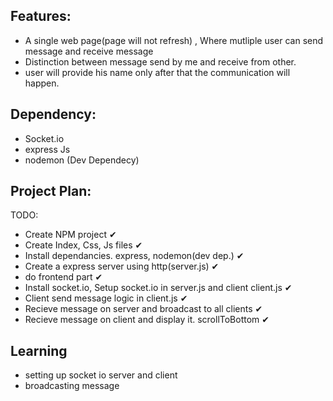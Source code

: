 ## Features:
- A single web page(page will not refresh) , Where mutliple user can send message and receive message
- Distinction between message send by me and receive from other.
- user will provide his name only after that the communication will happen.

## Dependency:
- Socket.io
- express Js
- nodemon (Dev Dependecy)

## Project Plan:
TODO: 
- Create NPM project ✔
- Create Index, Css, Js files ✔
- Install dependancies. express, nodemon(dev dep.) ✔
- Create a express server using http(server.js) ✔
- do frontend part ✔
- Install socket.io, Setup socket.io in server.js and client client.js ✔
- Client send message logic in client.js ✔
- Recieve message on server and broadcast to all clients ✔
- Recieve message on client and display it. scrollToBottom ✔

## Learning
- setting up socket io server and client
- broadcasting message